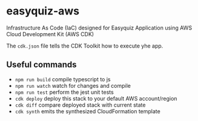 # easyquiz-aws

Infrastructure As Code (IaC) designed for Easyquiz Application using AWS Cloud Development Kit (AWS CDK)

The `cdk.json` file tells the CDK Toolkit how to execute yhe app.

## Useful commands

- `npm run build` compile typescript to js
- `npm run watch` watch for changes and compile
- `npm run test` perform the jest unit tests
- `cdk deploy` deploy this stack to your default AWS account/region
- `cdk diff` compare deployed stack with current state
- `cdk synth` emits the synthesized CloudFormation template
